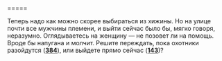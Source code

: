 =====

Теперь надо как можно скорее выбираться из хижины. Но на улице почти все мужчины племени, и выйти сейчас было бы, мягко говоря, неразумно. Оглядываетесь на женщину — не позовет ли на помощь. Вроде бы напугана и молчит. Решите переждать, пока охотники разойдутся ([**384**](#n_384)), или выйдете прямо сейчас ([**143**](#n_143))?

